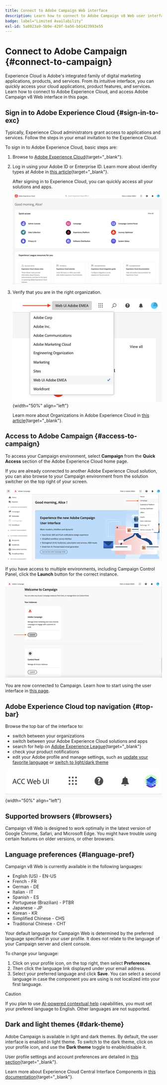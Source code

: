 ```yaml
---
title: Connect to Adobe Campaign Web interface
description: Learn how to connect to Adobe Campaign v8 Web user interface
badge: label="Limited Availability"
exl-id: 5a8023a9-5b9e-429f-ba56-b01423993e55
---
```

# Connect to Adobe Campaign {#connect-to-campaign}

Experience Cloud is Adobe's integrated family of digital marketing applications, products, and services. From its intuitive interface, you can quickly access your cloud applications, product features, and services. Learn how to connect to Adobe Experience Cloud, and access Adobe Campaign v8 Web interface in this page.

## Sign in to Adobe Experience Cloud {#sign-in-to-exc}

Typically, Experience Cloud administrators grant access to applications and services. Follow the steps in your email invitation to the Experience Cloud.

To sign in to Adobe Experience Cloud, basic steps are:

1. Browse to [Adobe Experience Cloud](https://experience.adobe.com/){target="_blank"}.

1. Log in using your Adobe ID or Enterprise ID. Learn more about idenfity types at Adobe in [this article](https://helpx.adobe.com/enterprise/using/identity.html){target="_blank"}.
    
    After signing in to Experience Cloud, you can quickly access all your solutions and apps.

    ![](assets/exc-home.png)

1. Verify that you are in the right organization. 

    ![](assets/exc-orgs.png){width="50%" align="left"}

    Learn more about Organizations in Adobe Experience Cloud in [this article](https://experienceleague.adobe.com/docs/core-services/interface/administration/organizations.html){target="_blank"}.


## Access to Adobe Campaign {#access-to-campaign}

To access your Campaign environment, select **Campaign** from the **Quick Access** section of the Adobe Experience Cloud home page. 

If you are already connected to another Adobe Experience Cloud solution, you can also browse to your Campaign environment from the solution switcher on the top right of your screen.

![](assets/solution-switcher.png)

If you have access to multiple environments, including Campaign Control Panel, click the **Launch** button for the correct instance. 

![](assets/launch-campaign.png)

You are now connected to Campaign. Learn how to start using the user interface in [this page](user-interface.md).

## Adobe Experience Cloud top navigation {#top-bar}

Browse the top bar of the interface to:

* switch between your organizations
* switch between your Adobe Experience Cloud solutions and apps
* search for help on [Adobe Experience League](https://experienceleague.adobe.com/docs/){target="_blank"}
* check your product notifications
* edit your Adobe profile and manage settings, such as [update your favorite language](#language-pref) or [switch to light/dark theme](#dark-theme)

![](assets/unified-shell.png){width="50%" align="left"}

## Supported browsers {#browsers}

Campaign v8 Web is designed to work optimally in the latest version of Google Chrome, Safari, and Microsoft Edge. You might have trouble using certain features on older versions, or other browsers.

## Language preferences {#language-pref}

Campaign v8 Web is currently available in the following languages:

* English (US) - EN-US
* French - FR
* German - DE
* Italian - IT
* Spanish - ES
* Portuguese (Brazilian) - PTBR
* Japanese - JP
* Korean - KR
* Simplified Chinese - CHS
* Traditional Chinese - CHT


Your default language for Campaign Web is determined by the preferred language specified in your user profile. It does not relate to the language of your Campaign server and client console.

To change your language:

1. Click on your profile icon, on the top right, then select **Preferences**.
1. Then click the language link displayed under your email address.
1. Select your preferred language and click **Save**. You can select a second language in case the component you are using is not localized into your first language.

>[!CAUTION]
>
>If you plan to use [AI-powered contextual help](using-ai.md) capabilities, you must set your prefered language to English. Other languages are not supported.
>


## Dark and light themes {#dark-theme}

Adobe Campaign is available in light and dark themes. By default, the user interface is enabled in light theme. To switch to the dark theme, click on your profile icon, and use the **Dark theme** toggle to enable/disable it.

User profile settings and account preferences are detailed in [this section](https://experienceleague.adobe.com/docs/core-services/interface/experience-cloud.html#preferences){target="_blank"}. 

Learn more about Experience Cloud Central Interface Components in [this documentation](https://experienceleague.adobe.com/docs/core-services/interface/experience-cloud.html){target="_blank"}.
